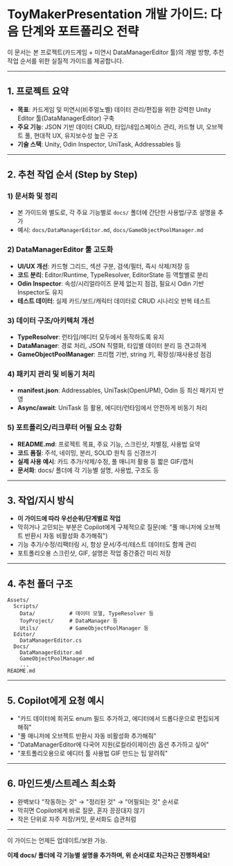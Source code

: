 # ToyMakerPresentation 개발 가이드: 다음 단계와 포트폴리오 전략

이 문서는 본 프로젝트(카드게임 + 미연시 DataManagerEditor 툴)의 개발 방향, 추천 작업 순서를 위한 실질적 가이드를 제공합니다. 

---

## 1. 프로젝트 요약
- **목표**: 카드게임 및 미연시(비주얼노벨) 데이터 관리/편집을 위한 강력한 Unity Editor 툴(DataManagerEditor) 구축
- **주요 기능**: JSON 기반 데이터 CRUD, 타입/네임스페이스 관리, 카드형 UI, 오브젝트 풀, 현대적 UX, 유지보수성 높은 구조
- **기술 스택**: Unity, Odin Inspector, UniTask, Addressables 등

---

## 2. 추천 작업 순서 (Step by Step)

### 1) 문서화 및 정리
- 본 가이드와 별도로, 각 주요 기능별로 `docs/` 폴더에 간단한 사용법/구조 설명을 추가
- 예시: `docs/DataManagerEditor.md`, `docs/GameObjectPoolManager.md`

### 2) DataManagerEditor 툴 고도화
- **UI/UX 개선**: 카드형 그리드, 섹션 구분, 검색/필터, 즉시 삭제/저장 등
- **코드 분리**: Editor/Runtime, TypeResolver, EditorState 등 역할별로 분리
- **Odin Inspector**: 속성/시리얼라이즈 문제 없는지 점검, 필요시 Odin 기반 Inspector도 유지
- **테스트 데이터**: 실제 카드/보드/캐릭터 데이터로 CRUD 시나리오 반복 테스트

### 3) 데이터 구조/아키텍처 개선
- **TypeResolver**: 런타임/에디터 모두에서 동작하도록 유지
- **DataManager**: 경로 처리, JSON 직렬화, 타입별 데이터 분리 등 견고하게
- **GameObjectPoolManager**: 프리팹 기반, string 키, 확장성/재사용성 점검

### 4) 패키지 관리 및 비동기 처리
- **manifest.json**: Addressables, UniTask(OpenUPM), Odin 등 최신 패키지 반영
- **Async/await**: UniTask 등 활용, 에디터/런타임에서 안전하게 비동기 처리

### 5) 포트폴리오/리크루터 어필 요소 강화
- **README.md**: 프로젝트 목표, 주요 기능, 스크린샷, 차별점, 사용법 요약
- **코드 품질**: 주석, 네이밍, 분리, SOLID 원칙 등 신경쓰기
- **실제 사용 예시**: 카드 추가/삭제/수정, 풀 매니저 활용 등 짧은 GIF/캡처
- **문서화**: docs/ 폴더에 각 기능별 설명, 사용법, 구조도 등

---

## 3. 작업/지시 방식
- **이 가이드에 따라 우선순위/단계별로 작업**
- 막히거나 고민되는 부분은 Copilot에게 구체적으로 질문(예: "풀 매니저에 오브젝트 반환시 자동 비활성화 추가해줘")
- 기능 추가/수정/리팩터링 시, 항상 문서/주석/테스트 데이터도 함께 관리
- 포트폴리오용 스크린샷, GIF, 설명은 작업 중간중간 미리 저장

---

## 4. 추천 폴더 구조
```
Assets/
  Scripts/
    Data/           # 데이터 모델, TypeResolver 등
    ToyProject/     # DataManager 등
    Utils/          # GameObjectPoolManager 등
  Editor/
    DataManagerEditor.cs
  Docs/
    DataManagerEditor.md
    GameObjectPoolManager.md
    ...
README.md
```

---

## 5. Copilot에게 요청 예시
- "카드 데이터에 희귀도 enum 필드 추가하고, 에디터에서 드롭다운으로 편집되게 해줘"
- "풀 매니저에 오브젝트 반환시 자동 비활성화 추가해줘"
- "DataManagerEditor에 다국어 지원(로컬라이제이션) 옵션 추가하고 싶어"
- "포트폴리오용으로 에디터 툴 사용법 GIF 만드는 팁 알려줘"

---

## 6. 마인드셋/스트레스 최소화
- 완벽보다 "작동하는 것" → "정리된 것" → "어필되는 것" 순서로
- 막히면 Copilot에게 바로 질문, 혼자 끙끙대지 않기
- 작은 단위로 자주 저장/커밋, 문서화도 습관처럼

---

이 가이드는 언제든 업데이트/보완 가능. 

**이제 docs/ 폴더에 각 기능별 설명을 추가하며, 위 순서대로 차근차근 진행하세요!**
